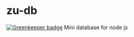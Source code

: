 # zu-db

[![Greenkeeper badge](https://badges.greenkeeper.io/Vasikaran/zu-db.svg)](https://greenkeeper.io/)
Mini database for node js
